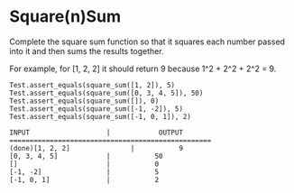 # Square(n)Sum

Complete the square sum function so that it squares each number passed into it and then sums the results together.

For example, for [1, 2, 2] it should return 9 because 1^2 + 2^2 + 2^2 = 9.


```
Test.assert_equals(square_sum([1, 2]), 5)
Test.assert_equals(square_sum([0, 3, 4, 5]), 50)
Test.assert_equals(square_sum([]), 0)
Test.assert_equals(square_sum([-1, -2]), 5)
Test.assert_equals(square_sum([-1, 0, 1]), 2)
```

```
INPUT                   |            OUTPUT
==================================================
(done)[1, 2, 2]               |           9
[0, 3, 4, 5]            |           50
[]                      |           0
[-1, -2]                |           5
[-1, 0, 1]              |           2
```
